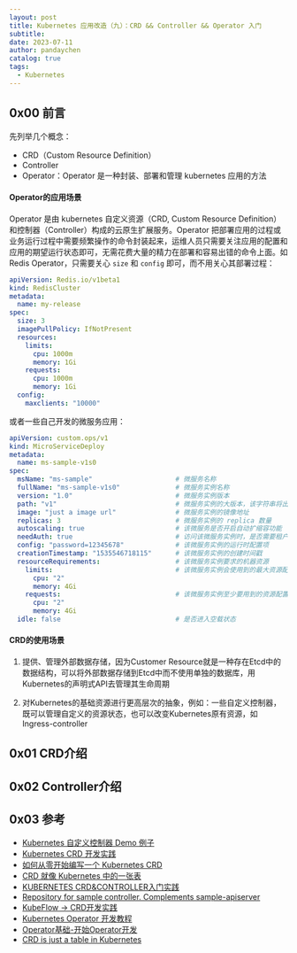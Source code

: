 ```yaml
---
layout: post
title: Kubernetes 应用改造（九）：CRD && Controller && Operator 入门
subtitle:  
date: 2023-07-11
author: pandaychen
catalog: true
tags:
  - Kubernetes
---
```


## 0x00 前言
先列举几个概念：

- CRD（Custom Resource Definition）
- Controller
- Operator：Operator 是一种封装、部署和管理 kubernetes 应用的方法


####  Operator的应用场景
Operator 是由 kubernetes 自定义资源（CRD, Custom Resource Definition）和控制器（Controller）构成的云原生扩展服务。Operator 把部署应用的过程或业务运行过程中需要频繁操作的命令封装起来，运维人员只需要关注应用的配置和应用的期望运行状态即可，无需花费大量的精力在部署和容易出错的命令上面。如 Redis Operator，只需要关心 `size` 和 `config` 即可，而不用关心其部署过程：

```YAML
apiVersion: Redis.io/v1beta1
kind: RedisCluster
metadata:
  name: my-release
spec:
  size: 3
  imagePullPolicy: IfNotPresent
  resources:
    limits:
      cpu: 1000m
      memory: 1Gi
    requests:
      cpu: 1000m
      memory: 1Gi
  config:
    maxclients: "10000"
```

或者一些自己开发的微服务应用：

```YAML
apiVersion: custom.ops/v1
kind: MicroServiceDeploy
metadata:
  name: ms-sample-v1s0
spec:
  msName: "ms-sample"                     # 微服务名称
  fullName: "ms-sample-v1s0"              # 微服务实例名称
  version: "1.0"                          # 微服务实例版本
  path: "v1"                              # 微服务实例的大版本，该字符串将出现在微服务实例的域名中
  image: "just a image url"               # 微服务实例的镜像地址
  replicas: 3                             # 微服务实例的 replica 数量
  autoscaling: true                       # 该微服务是否开启自动扩缩容功能
  needAuth: true                          # 访问该微服务实例时，是否需要租户 base 认证
  config: "password=12345678"             # 该微服务实例的运行时配置项
  creationTimestamp: "1535546718115"      # 该微服务实例的创建时间戳
  resourceRequirements:                   # 该微服务实例要求的机器资源
    limits:                               # 该微服务实例会使用到的最大资源配置
      cpu: "2"
      memory: 4Gi
    requests:                             # 该微服务实例至少要用到的资源配置
      cpu: "2"
      memory: 4Gi
  idle: false                             # 是否进入空载状态
```

####  CRD的使用场景
1. 提供、管理外部数据存储，因为Customer Resource就是一种存在Etcd中的数据结构，可以将外部数据存储到Etcd中而不使用单独的数据库，用Kubernetes的声明式API去管理其生命周期

2. 对Kubernetes的基础资源进行更高层次的抽象，例如：一些自定义控制器，既可以管理自定义的资源状态，也可以改变Kubernetes原有资源，如Ingress-controller

##  0x01  CRD介绍

##  0x02  Controller介绍

##  0x03 参考
- [Kubernetes 自定义控制器 Demo 例子](https://github.com/domac/crddemo)
- [Kubernetes CRD 开发实践](https://lihaoquan.me/posts/k8s-crd-develop/)
- [如何从零开始编写一个 Kubernetes CRD](https://cloudnative.to/blog/kubernetes-crd-quick-start/)
- [CRD 就像 Kubernetes 中的一张表](https://zhuanlan.zhihu.com/p/260797410)
- [KUBERNETES CRD&CONTROLLER入门实践](https://davidlovezoe.club/wordpress/archives/690)
- [Repository for sample controller. Complements sample-apiserver](https://github.com/kubernetes/sample-controller)
- [KubeFlow -> CRD开发实践](https://zhuanlan.zhihu.com/p/339946957)
- [Kubernetes Operator 开发教程](https://developer.aliyun.com/article/798703)
- [Operator基础-开始Operator开发](https://isekiro.com/operator%E5%9F%BA%E7%A1%80-%E5%BC%80%E5%A7%8Boperator%E5%BC%80%E5%8F%91/)
- [CRD is just a table in Kubernetes](https://itnext.io/crd-is-just-a-table-in-kubernetes-13e15367bbe4)